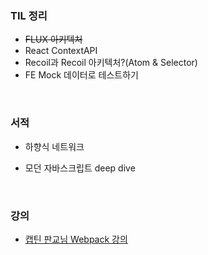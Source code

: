 ### TIL 정리

- ~~FLUX 아키텍처~~
- React ContextAPI
- Recoil과 Recoil 아키텍처?(Atom & Selector)
- FE Mock 데이터로 테스트하기

<br>

### 서적

- 하향식 네트워크

- 모던 자바스크립트 deep dive

<br>

### 강의

- [캡틴 판교님 Webpack 강의](https://www.inflearn.com/course/%ED%94%84%EB%9F%B0%ED%8A%B8%EC%97%94%EB%93%9C-%EC%9B%B9%ED%8C%A9)